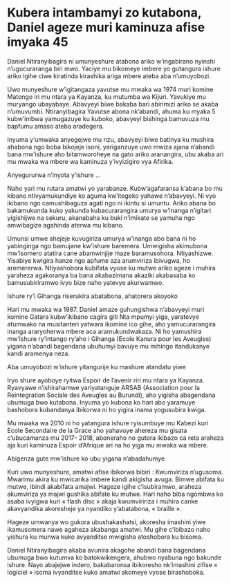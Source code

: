 # Kubera intambamyi zo kutabona, Daniel ageze muri kaminuza afise imyaka 45

Daniel Ntiranyibagira ni umunyeshure atabona ariko w’ingabirano nyinshi n’ugucuraranga biri mwo. Yaciye mu bikomeye imbere yo gutangura ishure ariko igihe ciwe kiratinda kirashika ariga mbere ateba aba n’umuyobozi.

Uwo munyeshure w’igitangaza yavutse mu mwaka wa 1974 muri komine Matongo iri mu ntara ya Kayanza, ku mutumba wa Kijuri. Yavukiye mu muryango ubayabaye. Abavyeyi biwe bakaba bari abirimizi ariko se akaba n’umuvumbi. Ntiranyibagira Yavutse abona nk’abandi, ahuma ku myaka 5 kubw’imbwa yamugazuye ku kuboko, abavyeyi bishinga bamuvuza mu bapfumu amaso ateba aradegera.

Inyuma y‘umwaka anyegejwe mu nzu, abavyeyi biwe batinya ku mushira ahabona ngo boba bikojeje isoni, yariganzuye uwo mwiza ajana n’abandi bana mw’ishure aho bitamworoheye na gato ariko aranangira, ubu akaba ari mu mwaka wa mbere wa kaminuza y’ivyizigiro vya Afirika.

Anyegururwa n’inyota y’ishure …

Naho yari mu rutara amatwi yo yarabanze. Kubw’agafaransa k’abana bo mu kibano ntivyamukundiye ko aguma kw’itegeko yahawe n’abavyeyi. Ni vyo ikibano ngo camushibaguza agati ngo ni ikintu si umuntu. Ariko abana bo bakamukunda kuko yakunda kubacurarangira umurya w’inanga n’igitari yigishijwe na sekuru, akanabaha ku buki n’imikate se yamuha ngo amwibagize agahinda aterwa mu kibano.

Umunsi umwe ahejeje kuvugiriza umurya w’inanga abo bana ni ho yabinginga ngo bamujane kw’ishure baremera. Umwigisha akimubona mw’isomero atatira cane abamwinjije maze baramusohora. Ntiyashizwe. Yisabiye kwigira hanze ngo apfume aza arumviriza ibivugwa, ho aremererwa. Ntiyashobora kubifata vyose ku mutwe ariko ageze i muhira yaraheza agakoranya ba bana akabazimana akaziki akabasaba ko bamusubiriramwo ivyo bize naho yatevye akurwamwo.

Ishure ry’i Gihanga riserukira abatabona, ahatorera akoyoko

Hari mu mwaka wa 1987. Daniel amaze guhungishwa n’abavyeyi muri komine Gatara kubw’ikibano cagira giti Nta mpumyi yiga, yaratevye atumwako na musitanteri yatwara ikomine ico gihe, aho yamucurarangira inanga araryoherwa mbere aca aramukundwakaza. Ni ho yamushira mw’ishure ry’intango ry’aho i Gihanga (Ecole Kanura pour les Aveugles) yigana n’abandi bagendana ubuhumyi bavuye mu mihingo itandukanye kandi aramenya neza.

Aba umuyobozi w’ishure yitangurije ku mashure atandatu yiwe

Iryo shure ayoboye ryitwa Espoir de l’avenir riri mu ntara ya Kayanza. Ryavyawe n’ishirahamwe yariyatanguje ARSAB (Association pour la Reintegration Sociale des Aveugles au Burundi), aho yigisha abagendana ubumuga bwo kutabona. Inyuma yo kubona ko hari abo yaramuye bashobora kubandanya ibikorwa ni ho yigira inama yogusubira kwiga.

Mu mwaka wa 2010 ni ho yatangura ishure ryisumbuye mu Kabezi kuri Ecole Secondaire de la Grace aho yahavuye ahereza mu gisata c’ubucamanza mu 2017- 2018, aboneraho no gutora ikibazo ca reta araheza aja kuri kaminuza Espoir d’Afrique ari na ho yiga mu mwaka wa mbere.

Abigenza gute mw’ishure ko ubu yigana n’abadahumye

Kuri uwo munyeshure, amatwi afise ibikorwa bibiri : Kwumviriza n’ugusoma. Mwarimu akira ku mwicarika imbere kandi akigisha avuga. Bimwe abifata ku mutwe, ibindi akabifata amajwi. Hageze igihe c’isubiramwo, araheza akumviriza ya majwi gushika abifate ku mutwe. Hari naho biba ngombwa ko asaba ivyigwa kuri « flash disc » akaja kwumviririza i muhira canke akavyandika akoresheje ya nyandiko y’abatabona, « braille ».

Hageze umwanya wo gukora ubushakashatsi, akoresha imashini yiwe ikamusomera nawe agaheza akabanga amatwi. Mu gihe c’ibibazo naho yishura ku munwa kuko avyanditse mwigisha atoshobora ku bisoma.

Daniel Ntiranyibagira akaba avunira akagohe abandi bana bagendana ubumuga bwo kutumva ko batokwikengera, ahubwo nyabuna ngo bakunde ishure. Nayo abajejwe indero, bakabaronsa ibikoresho nk’imashini zifise « logiciel » isoma ivyanditse kuko amatwi akomeye vyose birashoboka.